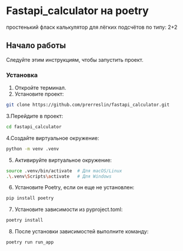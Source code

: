# Fastapi_calculator на poetry
простенький фласк калькулятор для лёгких подсчётов по типу: 2+2

## Начало работы

Следуйте этим инструкциям, чтобы запустить проект.

### Установка

1. Откройте терминал.
2. Установите проект:

```bash
git clone https://github.com/prerreslin/fastapi_calculator.git
```

3.Перейдите в проект:
```bash
cd fastapi_calculator
```

4.Создайте виртуальное окружение:
```bash
python -m venv .venv
```


5. Активируйте виртуальное окружение:
```bash
source .venv/bin/activate  # Для macOS/Linux
.\.venv\Scripts\activate   # Для Windows
```


6. Установите Poetry, если он еще не установлен:
```bash
pip install poetry
```


7. Установите зависимости из pyproject.toml:
```bash
poetry install
```


8. После установки зависимостей выполните команду:
```bash
poetry run run_app
```
